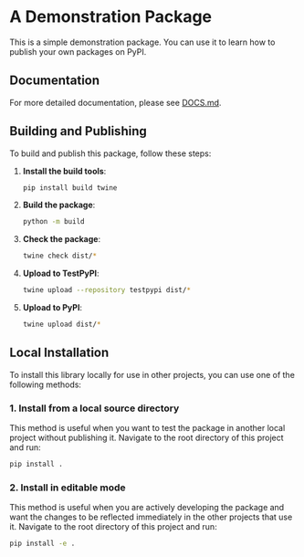 # A Demonstration Package

This is a simple demonstration package. You can use it to learn how to publish your own packages on PyPI.

## Documentation

For more detailed documentation, please see [DOCS.md](DOCS.md).

## Building and Publishing

To build and publish this package, follow these steps:

1. **Install the build tools**:

   ```bash
   pip install build twine
   ```

2. **Build the package**:

   ```bash
   python -m build
   ```

3. **Check the package**:

   ```bash
   twine check dist/*
   ```

4. **Upload to TestPyPI**:

   ```bash
   twine upload --repository testpypi dist/*
   ```

5. **Upload to PyPI**:

   ```bash
   twine upload dist/*
   ```

## Local Installation

To install this library locally for use in other projects, you can use one of the following methods:

### 1. Install from a local source directory

This method is useful when you want to test the package in another local project without publishing it. Navigate to the root directory of this project and run:

```bash
pip install .
```

### 2. Install in editable mode

This method is useful when you are actively developing the package and want the changes to be reflected immediately in the other projects that use it. Navigate to the root directory of this project and run:

```bash
pip install -e .
```
